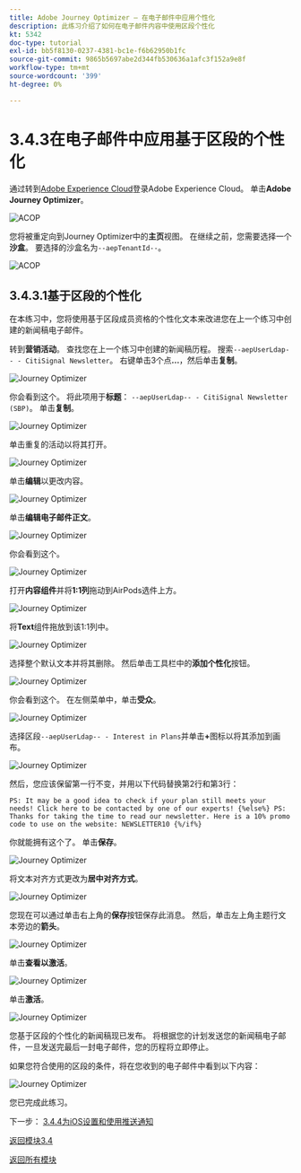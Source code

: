 ```yaml
---
title: Adobe Journey Optimizer — 在电子邮件中应用个性化
description: 此练习介绍了如何在电子邮件内容中使用区段个性化
kt: 5342
doc-type: tutorial
exl-id: bb5f8130-0237-4381-bc1e-f6b62950b1fc
source-git-commit: 9865b5697abe2d344fb530636a1afc3f152a9e8f
workflow-type: tm+mt
source-wordcount: '399'
ht-degree: 0%

---
```


# 3.4.3在电子邮件中应用基于区段的个性化

通过转到[Adobe Experience Cloud](https://experience.adobe.com)登录Adobe Experience Cloud。 单击&#x200B;**Adobe Journey Optimizer**。

![ACOP](./../../../modules/ajo-b2c/module3.1/images/acophome.png)

您将被重定向到Journey Optimizer中的&#x200B;**主页**&#x200B;视图。 在继续之前，您需要选择一个&#x200B;**沙盒**。 要选择的沙盒名为``--aepTenantId--``。

![ACOP](./../../../modules/ajo-b2c/module3.1/images/acoptriglp.png)

## 3.4.3.1基于区段的个性化

在本练习中，您将使用基于区段成员资格的个性化文本来改进您在上一个练习中创建的新闻稿电子邮件。

转到&#x200B;**营销活动**。 查找您在上一个练习中创建的新闻稿历程。 搜索`--aepUserLdap-- - CitiSignal Newsletter`。 右键单击3个点&#x200B;**...**，然后单击&#x200B;**复制**。

![Journey Optimizer](./images/sbp1.png)

你会看到这个。 将此项用于&#x200B;**标题**： `--aepUserLdap-- - CitiSignal Newsletter (SBP)`。 单击&#x200B;**复制**。

![Journey Optimizer](./images/sbp2.png)

单击重复的活动以将其打开。

![Journey Optimizer](./images/sbp3.png)

单击&#x200B;**编辑**&#x200B;以更改内容。

![Journey Optimizer](./images/sbp3a.png)

单击&#x200B;**编辑电子邮件正文**。

![Journey Optimizer](./images/sbp4.png)

你会看到这个。

![Journey Optimizer](./images/sbp5.png)

打开&#x200B;**内容组件**&#x200B;并将&#x200B;**1:1列**&#x200B;拖动到AirPods选件上方。

![Journey Optimizer](./images/sbp6.png)

将&#x200B;**Text**&#x200B;组件拖放到该1:1列中。

![Journey Optimizer](./images/sbp6a.png)

选择整个默认文本并将其删除。 然后单击工具栏中的&#x200B;**添加个性化**&#x200B;按钮。

![Journey Optimizer](./images/sbp7.png)

你会看到这个。 在左侧菜单中，单击&#x200B;**受众**。

![Journey Optimizer](./images/seg1.png)

选择区段`--aepUserLdap-- - Interest in Plans`并单击&#x200B;**+**&#x200B;图标以将其添加到画布。

![Journey Optimizer](./images/seg3.png)

然后，您应该保留第一行不变，并用以下代码替换第2行和第3行：

``
    PS: It may be a good idea to check if your plan still meets your needs! Click here to be contacted by one of our experts!
{%else%}
    PS: Thanks for taking the time to read our newsletter. Here is a 10% promo code to use on the website: NEWSLETTER10
{%/if%}
``

你就能拥有这个了。 单击&#x200B;**保存**。

![Journey Optimizer](./images/seg4.png)

将文本对齐方式更改为&#x200B;**居中对齐方式**。

![Journey Optimizer](./images/sbp9.png)

您现在可以通过单击右上角的&#x200B;**保存**&#x200B;按钮保存此消息。 然后，单击左上角主题行文本旁边的&#x200B;**箭头**。

![Journey Optimizer](./images/sbp9a.png)

单击&#x200B;**查看以激活**。

![Journey Optimizer](./images/oc79afff.png)

单击&#x200B;**激活**。

![Journey Optimizer](./images/oc79bfff.png)

您基于区段的个性化的新闻稿现已发布。 将根据您的计划发送您的新闻稿电子邮件，一旦发送完最后一封电子邮件，您的历程将立即停止。

如果您符合使用的区段的条件，将在您收到的电子邮件中看到以下内容：

![Journey Optimizer](./images/sbp20fff.png)

您已完成此练习。

下一步： [3.4.4为iOS设置和使用推送通知](./ex4.md)

[返回模块3.4](./journeyoptimizer.md)

[返回所有模块](../../../overview.md)
